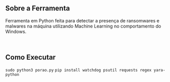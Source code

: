 <h2>Sobre a Ferramenta</h2>

<p>Ferramenta em Python feita para detectar a presença de ransomwares e malwares na máquina utilizando Machine Learning no comportamento do Windows.</p><br>

<h2>Como Executar</h2>
<code>sudo python3 porao.py</code>
<code>pip install watchdog psutil requests regex yara-python</code>
